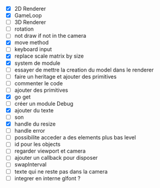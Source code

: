- [x] 2D Renderer
- [x] GameLoop
- [ ] 3D Renderer
- [ ] rotation 
- [ ] not draw if not in the camera 
- [x] move method
- [ ] keyboard input 
- [x] replace scale matrix by size 
- [x] system de module
- [ ] essayer de mettre la creation du model dans le renderer
- [ ] faire un heritage et ajouter des primitives 
- [ ] commenter le code
- [ ] ajouter des primitives 
- [x] go get
- [ ] créer un module Debug 
- [x] ajouter du texte 
- [ ] son
- [x] handle du resize 
- [ ] handle error 
- [ ] possibilite acceder a des elements plus bas level
- [ ] id pour les objects 
- [ ] regarder viewport et camera 
- [ ] ajouter un callback pour disposer
- [ ] swapInterval
- [ ] texte qui ne reste pas dans la camera 
- [ ] integrer en interne glfont ? 
